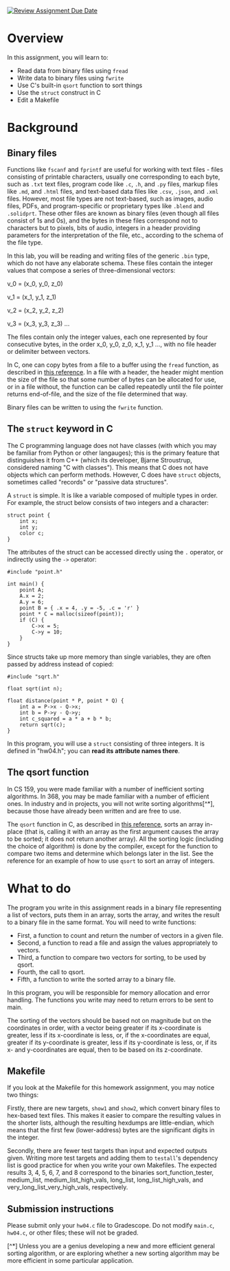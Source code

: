 [![Review Assignment Due Date](https://classroom.github.com/assets/deadline-readme-button-22041afd0340ce965d47ae6ef1cefeee28c7c493a6346c4f15d667ab976d596c.svg)](https://classroom.github.com/a/CEESFyvT)
# Overview

In this assignment, you will learn to:
* Read data from binary files using `fread`
* Write data to binary files using `fwrite`
* Use C's built-in `qsort` function to sort things
* Use the `struct` construct in C
* Edit a Makefile

# Background
## Binary files
Functions like `fscanf` and `fprintf` are useful 
for working with text files - files consisting of 
printable characters, usually one corresponding to each byte, 
such as `.txt` text files, program code like `.c`, `.h`, and 
`.py` files, markup files like `.md`, and `.html` files, and 
text-based data files like `.csv`, `.json`, and `.xml` files.
However, most file types are not text-based, such as images,
audio files, PDFs, and program-specific or proprietary types
like `.blend` and `.solidprt`.  These other files are known as 
binary files (even though all files consist of 1s and 0s), and 
the bytes in these files correspond not to characters but to pixels,
bits of audio, integers in a header providing parameters for the 
interpretation of the file, etc., according to the schema of the 
file type.

In this lab, you will be reading and writing files of the generic
`.bin` type, which do not have any elaborate schema.  These files 
contain the integer values that compose a series of three-dimensional
vectors:

v_0 = (x_0, y_0, z_0)

v_1 = (x_1, y_1, z_1)

v_2 = (x_2, y_2, z_2)

v_3 = (x_3, y_3, z_3)
...

The files contain only the integer values, each one represented by 
four consecutive bytes, in the order x_0, y_0, z_0, x_1, y_1 ...,
with no file header or delimiter between vectors.

In C, one can copy bytes from a file to a buffer using the `fread`
function, as described in [this reference](https://en.cppreference.com/w/c/io/fread).
In a file with a header, the header might mention the size of the file 
so that some number of bytes can be allocated for use, or in a file without,
the function can be called repeatedly until the file pointer returns end-of-file,
and the size of the file determined that way.

Binary files can be written to using the `fwrite` function.

## The `struct` keyword in C
The C programming language does not have classes (with which you may
be familiar from Python or other langauges); this is the primary
feature that distinguishes it from C++ (which its developer,
Bjarne Stroustrup, considered naming "C with classes").  This means
that C does not have objects which can perform methods.  However, C 
does have `struct` objects, sometimes called "records" or
"passive data structures".

A `struct` is simple.  It is like a variable composed of multiple 
types in order.  For example, the struct below consists of two integers
and a character:
```
struct point {
    int x;
    int y;
    color c;
}
```
The attributes of the struct can be accessed directly using the `.` operator,
or indirectly using the `->` operator:
```
#include "point.h"

int main() {
    point A;
    A.x = 2;
    A.y = 6;
    point B = { .x = 4, .y = -5, .c = 'r' }
    point * C = malloc(sizeof(point));
    if (C) {
        C->x = 5;
        C->y = 10;
    }
}
```
Since structs take up more memory than single variables, they are 
often passed by address instead of copied:
```
#include "sqrt.h"

float sqrt(int n);

float distance(point * P, point * Q) {
    int a = P->x - Q->x;
    int b = P->y - Q->y;
    int c_squared = a * a + b * b;
    return sqrt(c);
}
```
In this program, you will use a `struct` consisting of three integers.
It is defined in "hw04.h"; you can **read its attribute names there**.

## The qsort function 
In CS 159, you were made familiar with a number of inefficient sorting 
algorithms.  In 368, you may be made familiar with a number of efficient ones.
In industry and in projects, you will not write sorting algorithms[^*], because
those have already been written and are free to use.

The `qsort` function in C, as described in 
[this reference](https://en.cppreference.com/w/c/algorithm/qsort),
sorts an array in-place (that is, calling it with an array as the first argument
causes the array to be sorted; it does not return another array).  All 
the sorting logic (including the choice of algorithm) is done by the compiler,
except for the function to compare two items and determine which belongs
later in the list.  See the reference for an example of how to use `qsort` to 
sort an array of integers.

# What to do
The program you write in this assignment reads in a binary file representing a list 
of vectors, puts them in an array, sorts the array, and writes the result to a 
binary file in the same format.  You will need to write functions:

* First, a function to count and return the number of vectors in a given file.
* Second, a function to read a file and assign the values appropriately to vectors.
* Third, a function to compare two vectors for sorting, to be used by qsort.
* Fourth, the call to qsort.
* Fifth, a function to write the sorted array to a binary file.

In this program, you will be responsible for memory allocation and error handling.
The functions you write may need to return errors to be sent to main.

The sorting of the vectors should be based not on magnitude but on the coordinates in order,
with a vector being greater if its x-coordinate is greater, less if its x-coordinate is less,
or, if the x-coordinates are equal, greater if its y-coordinate is greater, less if its y-coordinate 
is less, or, if its x- and y-coordinates are equal, then to be based on its z-coordinate.

## Makefile

If you look at the Makefile for this homework assignment, you may notice two things:

Firstly, there are new targets, `show1` and `show2`, which convert binary files to hex-based text files.  This makes it easier to compare the resulting values in the shorter lists, 
although the resulting hexdumps are little-endian, which means that the first few (lower-address)
bytes are the significant digits in the integer.

Secondly, there are fewer test targets than input and expected outputs given.  Writing more
test targets and adding them to `testall`'s dependency list is good practice for when you
write your own Makefiles.
The expected results 3, 4, 5, 6, 7, and 8 correspond to the binaries
sort_function_tester, medium_list, medium_list_high_vals, long_list, long_list_high_vals, and
very_long_list_very_high_vals, respectively.

## Submission instructions
Please submit only your `hw04.c` file to Gradescope.  Do not modify `main.c`, `hw04.c`, or other files;
these will not be graded.

[^*] Unless you are a genius developing a new and more efficient general sorting algorithm,
or are exploring whether a new sorting algorithm may be more efficient in some particular application.
